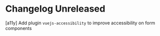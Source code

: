 # Changelog Unreleased

[a11y] Add plugin `vuejs-accessibility` to improve accessibility on form components
